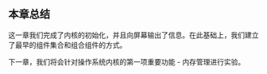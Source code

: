 ## 本章总结

这一章我们完成了内核的初始化，并且向屏幕输出了信息。在此基础上，我们建立了最早的组件集合和组合组件的方式。

下一章，我们将会针对操作系统内核的第一项重要功能 - 内存管理进行实验。

